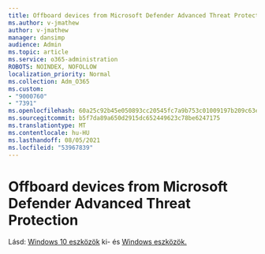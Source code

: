 ```yaml
---
title: Offboard devices from Microsoft Defender Advanced Threat Protection
ms.author: v-jmathew
author: v-jmathew
manager: dansimp
audience: Admin
ms.topic: article
ms.service: o365-administration
ROBOTS: NOINDEX, NOFOLLOW
localization_priority: Normal
ms.collection: Adm_O365
ms.custom:
- "9000760"
- "7391"
ms.openlocfilehash: 60a25c92b45e050893cc20545fc7a9b753c01009197b209c63e3bc56accf1e04
ms.sourcegitcommit: b5f7da89a650d2915dc652449623c78be6247175
ms.translationtype: MT
ms.contentlocale: hu-HU
ms.lasthandoff: 08/05/2021
ms.locfileid: "53967839"
---
```

# <a name="offboard-devices-from-microsoft-defender-advanced-threat-protection"></a>Offboard devices from Microsoft Defender Advanced Threat Protection

Lásd: [Windows 10 eszközök](https://go.microsoft.com/fwlink/?linkid=2143629) ki- és [Windows eszközök.](https://go.microsoft.com/fwlink/?linkid=2143630)
